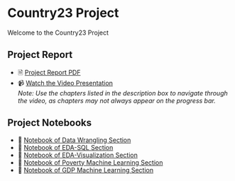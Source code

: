 # Country23 Project
Welcome to the Country23 Project

## Project Report
- 🗎 [Project Report PDF](./Country23.pdf)
- 📹 [Watch the Video Presentation](https://youtu.be/ZHhfpKnr4D0)  
  *Note: Use the chapters listed in the description box to navigate through the video, as chapters may not always appear on the progress bar.*

## Project Notebooks
- 📓 [Notebook of Data Wrangling Section](./Country23_DW_Clean&Restructure.ipynb)
- 📓 [Notebook of EDA-SQL Section](./Country23_EDA_SQL.ipynb)
- 📓 [Notebook of EDA-Visualization Section](./Country23_EDA_Visualization.ipynb)
- 📓 [Notebook of Poverty Machine Learning Section](./Country23_Machine_Learning_Poverty.ipynb)
- 📓 [Notebook of GDP Machine Learning Section](./Country23_Machine_Learning_GDP.ipynb)
